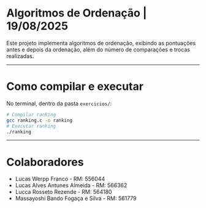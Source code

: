# Algoritmos de Ordenação | 19/08/2025

Este projeto implementa algoritmos de ordenação, exibindo as pontuações antes e depois da ordenação, além do número de comparações e trocas realizadas.

---

# Como compilar e executar
No terminal, dentro da pasta `exercicios/`:  

```bash
# Compilar ranking
gcc ranking.c -o ranking
# Executar ranking
./ranking
```
---

# Colaboradores

- Lucas Werpp Franco - RM: 556044
- Lucas Alves Antunes Almeida - RM: 566362
- Lucca Rosseto Rezende - RM: 564180
- Massayoshi Bando Fogaça e Silva - RM: 561779
